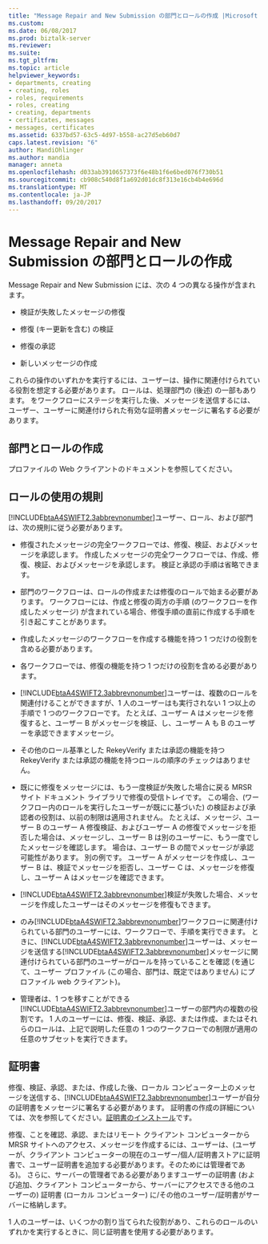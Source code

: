 ```yaml
---
title: "Message Repair and New Submission の部門とロールの作成 |Microsoft ドキュメント"
ms.custom: 
ms.date: 06/08/2017
ms.prod: biztalk-server
ms.reviewer: 
ms.suite: 
ms.tgt_pltfrm: 
ms.topic: article
helpviewer_keywords:
- departments, creating
- creating, roles
- roles, requirements
- roles, creating
- creating, departments
- certificates, messages
- messages, certificates
ms.assetid: 6337bd57-63c5-4d97-b558-ac27d5eb60d7
caps.latest.revision: "6"
author: MandiOhlinger
ms.author: mandia
manager: anneta
ms.openlocfilehash: d033ab3910657373f6e48b1f6e6bed076f730b51
ms.sourcegitcommit: cb908c540d8f1a692d01dc8f313e16cb4b4e696d
ms.translationtype: MT
ms.contentlocale: ja-JP
ms.lasthandoff: 09/20/2017
---
```

# <a name="creating-departments-and-roles-for-message-repair-and-new-submission"></a>Message Repair and New Submission の部門とロールの作成
Message Repair and New Submission には、次の 4 つの異なる操作が含まれます。  
  
-   検証が失敗したメッセージの修復  
  
-   修復 (キー更新を含む) の検証  
  
-   修復の承認  
  
-   新しいメッセージの作成  
  
 これらの操作のいずれかを実行するには、ユーザーは、操作に関連付けられている役割を想定する必要があります。 ロールは、処理部門の (後述) の一部もあります。 をワークフローにステージを実行した後、メッセージを送信するには、ユーザー、ユーザーに関連付けられた有効な証明書メッセージに署名する必要があります。  
  
## <a name="creating-departments-and-roles"></a>部門とロールの作成  
 プロファイルの Web クライアントのドキュメントを参照してください。  
  
## <a name="rules-of-role-use"></a>ロールの使用の規則  
 [!INCLUDE[btaA4SWIFT2.3abbrevnonumber](../../includes/btaa4swift2-3abbrevnonumber-md.md)]ユーザー、ロール、および部門は、次の規則に従う必要があります。  
  
-   修復されたメッセージの完全ワークフローでは、修復、検証、およびメッセージを承認します。 作成したメッセージの完全ワークフローでは、作成、修復、検証、およびメッセージを承認します。 検証と承認の手順は省略できます。  
  
-   部門のワークフローは、ロールの作成または修復のロールで始まる必要があります。 ワークフローには、作成と修復の両方の手順 (のワークフローを作成したメッセージ) が含まれている場合、修復手順の直前に作成する手順を引き起こすことがあります。  
  
-   作成したメッセージのワークフローを作成する機能を持つ 1 つだけの役割を含める必要があります。  
  
-   各ワークフローでは、修復の機能を持つ 1 つだけの役割を含める必要があります。  
  
-   [!INCLUDE[btaA4SWIFT2.3abbrevnonumber](../../includes/btaa4swift2-3abbrevnonumber-md.md)]ユーザーは、複数のロールを関連付けることができますが、1 人のユーザーはも実行されない 1 つ以上の手順で 1 つのワークフローです。 たとえば、ユーザー A はメッセージを修復すると、ユーザー B がメッセージを検証、し、ユーザー A も B のユーザーを承認できますメッセージ。  
  
-   その他のロール基準とした RekeyVerify または承認の機能を持つ RekeyVerify または承認の機能を持つロールの順序のチェックはありません。  
  
-   既にに修復をメッセージには、もう一度検証が失敗した場合に戻る MRSR サイト ドキュメント ライブラリで修復の受信トレイです。 この場合、(ワークフロー内のロールを実行したユーザーが既にに基づいた) の検証および承認者の役割は、以前の制限は適用されません。 たとえば、メッセージ、ユーザー B のユーザー A 修復検証、およびユーザー A の修復でメッセージを拒否した場合は、メッセージし、ユーザー B は別のユーザーに、もう一度でしたメッセージを確認します。 場合は、ユーザー B の間でメッセージが承認可能性があります。 別の例です。 ユーザー A がメッセージを作成し、ユーザー B は、検証でメッセージを拒否し、ユーザー C は、メッセージを修復し、ユーザー A はメッセージを確認できます。  
  
-   [!INCLUDE[btaA4SWIFT2.3abbrevnonumber](../../includes/btaa4swift2-3abbrevnonumber-md.md)]検証が失敗した場合、メッセージを作成したユーザーはそのメッセージを修復もできます。  
  
-   のみ[!INCLUDE[btaA4SWIFT2.3abbrevnonumber](../../includes/btaa4swift2-3abbrevnonumber-md.md)]ワークフローに関連付けられている部門のユーザーには、ワークフローで、手順を実行できます。 ときに、[!INCLUDE[btaA4SWIFT2.3abbrevnonumber](../../includes/btaa4swift2-3abbrevnonumber-md.md)]ユーザーは、メッセージを送信する[!INCLUDE[btaA4SWIFT2.3abbrevnonumber](../../includes/btaa4swift2-3abbrevnonumber-md.md)]メッセージに関連付けられている部門のユーザーがロールを持っていることを確認 (を通じて、ユーザー プロファイル (この場合、部門は、既定ではありません) にプロファイル web クライアント)。  
  
-   管理者は、1 つを移すことができる[!INCLUDE[btaA4SWIFT2.3abbrevnonumber](../../includes/btaa4swift2-3abbrevnonumber-md.md)]ユーザーの部門内の複数の役割です。 1 人のユーザーには、修復、検証、承認、または作成、またはそれらのロールは、上記で説明した任意の 1 つのワークフローでの制限が適用の任意のサブセットを実行できます。  
  
## <a name="certificates"></a>証明書  
 修復、検証、承認、または、作成した後、ローカル コンピューター上のメッセージを送信する、[!INCLUDE[btaA4SWIFT2.3abbrevnonumber](../../includes/btaa4swift2-3abbrevnonumber-md.md)]ユーザーが自分の証明書をメッセージに署名する必要があります。 証明書の作成の詳細については、次を参照してください。[証明書のインストール](../../adapters-and-accelerators/accelerator-swift/installing-certificates.md)です。  
  
 修復、ことを確認、承認、またはリモート クライアント コンピューターから MRSR サイトへのアクセス、メッセージを作成するには、ユーザーは、(ユーザーが、クライアント コンピューターの現在のユーザー/個人/証明書ストアに証明書で、ユーザー証明書を追加する必要があります。そのためには管理者である)。 さらに、サーバーの管理者である必要がありますユーザーの証明書 (および追加、クライアント コンピューターから、サーバーにアクセスできる他のユーザーの) 証明書 (ローカル コンピューター) に/その他のユーザー/証明書がサーバーに格納します。  
  
 1 人のユーザーは、いくつかの割り当てられた役割があり、これらのロールのいずれかを実行するときに、同じ証明書を使用する必要があります。